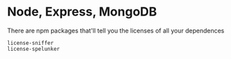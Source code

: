 # Node, Express, MongoDB

There are npm packages that'll tell you the licenses of all your dependences

	license-sniffer
	license-spelunker